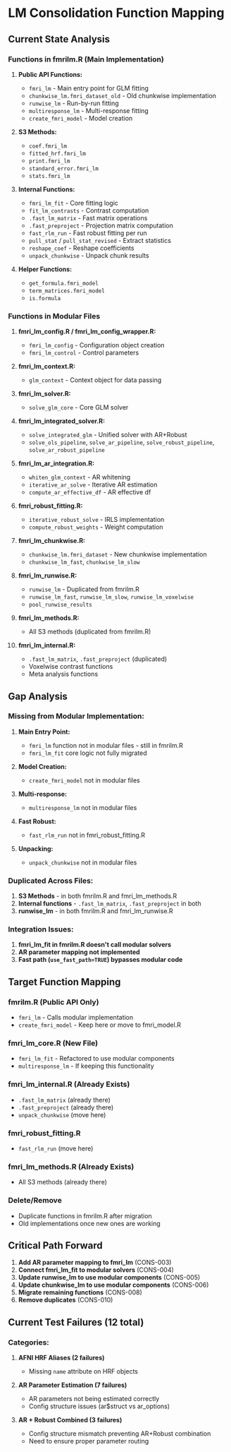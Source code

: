 # LM Consolidation Function Mapping

## Current State Analysis

### Functions in fmrilm.R (Main Implementation)
1. **Public API Functions:**
   - `fmri_lm` - Main entry point for GLM fitting
   - `chunkwise_lm.fmri_dataset_old` - Old chunkwise implementation
   - `runwise_lm` - Run-by-run fitting
   - `multiresponse_lm` - Multi-response fitting
   - `create_fmri_model` - Model creation

2. **S3 Methods:**
   - `coef.fmri_lm`
   - `fitted_hrf.fmri_lm`
   - `print.fmri_lm`
   - `standard_error.fmri_lm`
   - `stats.fmri_lm`

3. **Internal Functions:**
   - `fmri_lm_fit` - Core fitting logic
   - `fit_lm_contrasts` - Contrast computation
   - `.fast_lm_matrix` - Fast matrix operations
   - `.fast_preproject` - Projection matrix computation
   - `fast_rlm_run` - Fast robust fitting per run
   - `pull_stat` / `pull_stat_revised` - Extract statistics
   - `reshape_coef` - Reshape coefficients
   - `unpack_chunkwise` - Unpack chunk results

4. **Helper Functions:**
   - `get_formula.fmri_model`
   - `term_matrices.fmri_model`
   - `is.formula`

### Functions in Modular Files

1. **fmri_lm_config.R / fmri_lm_config_wrapper.R:**
   - `fmri_lm_config` - Configuration object creation
   - `fmri_lm_control` - Control parameters

2. **fmri_lm_context.R:**
   - `glm_context` - Context object for data passing

3. **fmri_lm_solver.R:**
   - `solve_glm_core` - Core GLM solver

4. **fmri_lm_integrated_solver.R:**
   - `solve_integrated_glm` - Unified solver with AR+Robust
   - `solve_ols_pipeline`, `solve_ar_pipeline`, `solve_robust_pipeline`, `solve_ar_robust_pipeline`

5. **fmri_lm_ar_integration.R:**
   - `whiten_glm_context` - AR whitening
   - `iterative_ar_solve` - Iterative AR estimation
   - `compute_ar_effective_df` - AR effective df

6. **fmri_robust_fitting.R:**
   - `iterative_robust_solve` - IRLS implementation
   - `compute_robust_weights` - Weight computation

7. **fmri_lm_chunkwise.R:**
   - `chunkwise_lm.fmri_dataset` - New chunkwise implementation
   - `chunkwise_lm_fast`, `chunkwise_lm_slow`

8. **fmri_lm_runwise.R:**
   - `runwise_lm` - Duplicated from fmrilm.R
   - `runwise_lm_fast`, `runwise_lm_slow`, `runwise_lm_voxelwise`
   - `pool_runwise_results`

9. **fmri_lm_methods.R:**
   - All S3 methods (duplicated from fmrilm.R)

10. **fmri_lm_internal.R:**
    - `.fast_lm_matrix`, `.fast_preproject` (duplicated)
    - Voxelwise contrast functions
    - Meta analysis functions

## Gap Analysis

### Missing from Modular Implementation:
1. **Main Entry Point:**
   - `fmri_lm` function not in modular files - still in fmrilm.R
   - `fmri_lm_fit` core logic not fully migrated

2. **Model Creation:**
   - `create_fmri_model` not in modular files

3. **Multi-response:**
   - `multiresponse_lm` not in modular files

4. **Fast Robust:**
   - `fast_rlm_run` not in fmri_robust_fitting.R

5. **Unpacking:**
   - `unpack_chunkwise` not in modular files

### Duplicated Across Files:
1. **S3 Methods** - in both fmrilm.R and fmri_lm_methods.R
2. **Internal functions** - `.fast_lm_matrix`, `.fast_preproject` in both
3. **runwise_lm** - in both fmrilm.R and fmri_lm_runwise.R

### Integration Issues:
1. **fmri_lm_fit in fmrilm.R doesn't call modular solvers**
2. **AR parameter mapping not implemented**
3. **Fast path (`use_fast_path=TRUE`) bypasses modular code**

## Target Function Mapping

### fmrilm.R (Public API Only)
- `fmri_lm` - Calls modular implementation
- `create_fmri_model` - Keep here or move to fmri_model.R

### fmri_lm_core.R (New File)
- `fmri_lm_fit` - Refactored to use modular components
- `multiresponse_lm` - If keeping this functionality

### fmri_lm_internal.R (Already Exists)
- `.fast_lm_matrix` (already there)
- `.fast_preproject` (already there)
- `unpack_chunkwise` (move here)

### fmri_robust_fitting.R
- `fast_rlm_run` (move here)

### fmri_lm_methods.R (Already Exists)
- All S3 methods (already there)

### Delete/Remove
- Duplicate functions in fmrilm.R after migration
- Old implementations once new ones are working

## Critical Path Forward

1. **Add AR parameter mapping to fmri_lm** (CONS-003)
2. **Connect fmri_lm_fit to modular solvers** (CONS-004)
3. **Update runwise_lm to use modular components** (CONS-005)
4. **Update chunkwise_lm to use modular components** (CONS-006)
5. **Migrate remaining functions** (CONS-008)
6. **Remove duplicates** (CONS-010)

## Current Test Failures (12 total)

### Categories:
1. **AFNI HRF Aliases (2 failures)**
   - Missing `name` attribute on HRF objects
   
2. **AR Parameter Estimation (7 failures)**
   - AR parameters not being estimated correctly
   - Config structure issues (ar$struct vs ar_options)

3. **AR + Robust Combined (3 failures)**  
   - Config structure mismatch preventing AR+Robust combination
   - Need to ensure proper parameter routing